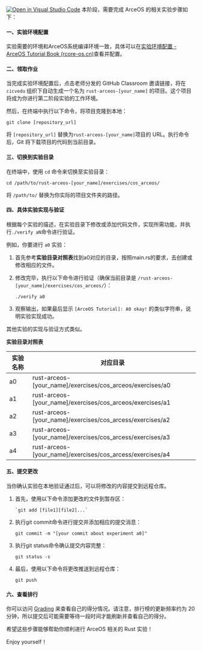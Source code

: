[![Open in Visual Studio Code](https://classroom.github.com/assets/open-in-vscode-718a45dd9cf7e7f842a935f5ebbe5719a5e09af4491e668f4dbf3b35d5cca122.svg)](https://classroom.github.com/online_ide?assignment_repo_id=13314670&assignment_repo_type=AssignmentRepo)
本阶段，需要完成 ArceOS 的相关实验步骤如下：

#### **一、实验环境配置**

实验需要的环境和ArceOS系统编译环境一致，具体可以在[实验环境配置 - ArceOS Tutorial Book (rcore-os.cn)](http://rcore-os.cn/arceos-tutorial-book/ch01-00.html)查看并配置。

#### **二、领取作业**

当完成实验环境配置后，点击老师分发的 GitHub Classroom 邀请链接，将在 `cicvedu` 组织下自动生成一个名为 `rust-arceos-[your_name]` 的项目。这个项目将成为你进行第二阶段实验的工作环境。

然后，在终端中执行以下命令，将项目克隆到本地：

```shell
git clone [repository_url]
```

将 `[repository_url]` 替换为`rust-arceos-[your_name]`项目的 URL。执行命令后，Git 将下载项目的代码到当前目录。

#### **三、切换到实验目录**

在终端中，使用 `cd` 命令来切换至实验目录：

```shell
cd /path/to/rust-arceos-[your_name]/exercises/cos_arceos/
```

将 `/path/to/` 替换为你实际的项目文件夹的路径。

#### **四、具体实验实现与验证**

根据每个实验的描述，在实验目录下修改或添加代码文件，实现所需功能，并执行`./verify aN`命令进行验证。

例如，你要进行 `a0` 实验：

1. 首先参考**实验目录对照表**找到a0对应的目录，按照main.rs的要求，去创建或修改相应的文件。

2. 修改完毕，执行以下命令进行验证（确保当前目录是 `/rust-arceos-[your_name]/exercises/cos_arceos/`）：

   ```
   ./verify a0
   ```

3. 观察输出，如果最后显示 `[ArceOS Tutorial]: A0 okay!` 的类似字符串，说明实验实现成功。

其他实验的实现与验证方式类似。

**实验目录对照表**

| 实验名称 | 对应目录                                                  |
| -------- | --------------------------------------------------------- |
| a0       | rust-arceos-[your_name]/exercises/cos_arceos/exercises/a0 |
| a1       | rust-arceos-[your_name]/exercises/cos_arceos/exercises/a1 |
| a2       | rust-arceos-[your_name]/exercises/cos_arcess/exercises/a2 |
| a3       | rust-arceos-[your_name]/exercises/cos_arcess/exercises/a3 |
| a4       | rust-arceos-[your_name]/exercises/cos_arcess/exercises/a4 |

#### **五、提交更改**

当你确认实验在本地验证通过后，可以将修改的内容提交到远程仓库。

1. 首先，使用以下命令添加更改的文件到暂存区：

   ```
   `git add [file1][file2]...`
   ```

2. 执行git commit命令进行提交并添加相应的提交消息：

   ```
   git commit -m "[your commit about experiment a0]"
   ```

3. 执行git status命令确认提交内容完整：

   ```
   git status -s
   ```

4. 最后，使用以下命令将更改推送到远程仓库：

   ```
   git push
   ```

#### **六、查看排行**

你可以访问 [Grading](https://cicvedu.github.io/rust-os-ranking/) 来查看自己的得分情况。请注意，排行榜的更新频率约为 20 分钟，所以提交后可能需要等待一段时间才能刷新并查看自己的得分。

希望这些步骤能够帮助你顺利进行 ArceOS 相关的 Rust 实验！

Enjoy yourself！


